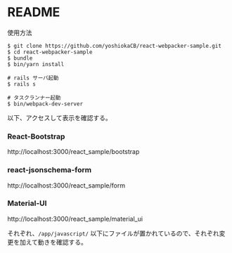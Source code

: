 # README

使用方法

```
$ git clone https://github.com/yoshiokaCB/react-webpacker-sample.git
$ cd react-webpacker-sample
$ bundle
$ bin/yarn install

# rails サーバ起動
$ rails s

# タスクランナー起動
$ bin/webpack-dev-server

```

以下、アクセスして表示を確認する。

### React-Bootstrap
http://localhost:3000/react_sample/bootstrap

### react-jsonschema-form
http://localhost:3000/react_sample/form

### Material-UI
http://localhost:3000/react_sample/material_ui


それぞれ、`/app/javascript/` 以下にファイルが置かれているので、それぞれ変更を加えて動きを確認する。
